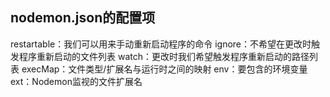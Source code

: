 ## nodemon.json的配置项
restartable：我们可以用来手动重新启动程序的命令
ignore：不希望在更改时触发程序重新启动的文件列表
watch：更改时我们希望触发程序重新启动的路径列表
execMap：文件类型/扩展名与运行时之间的映射
env：要包含的环境变量
ext：Nodemon监视的文件扩展名